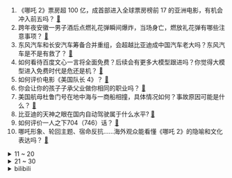 1. 《哪吒 2》票房超 100 亿，成首部进入全球票房榜前 17 的亚洲电影，有机会冲入前五吗？ [:link:](https://www.zhihu.com/question/12083987320)
2. 跨年夜安徽一男子酒后点燃礼花弹瞬间爆炸，当场身亡，燃放礼花弹有哪些注意事项？ [:link:](https://www.zhihu.com/question/12016863335)
3. 东风汽车和长安汽车筹备合并重组，会超越比亚迪成中国汽车老大吗？东风汽车是不是有救了？ [:link:](https://www.zhihu.com/question/11981733276)
4. 如何看待百度文心一言将全面免费？后续会有更多大模型跟进吗？你觉得大模型进入免费时代是危还是机？ [:link:](https://www.zhihu.com/question/12088143492)
5. 如何评价电影《美国队长 4》？ [:link:](https://www.zhihu.com/question/64556192)
6. 你会让你的孩子子承父业做你相同的职业吗？ [:link:](https://www.zhihu.com/question/661730391)
7. 美国航母杜鲁门号在地中海与一商船相撞，具体情况如何？事故原因可能是什么？ [:link:](https://www.zhihu.com/question/12180532610)
8. 比亚迪的天神之眼在国内自动驾驶属于什么水平? [:link:](https://www.zhihu.com/question/11791927009)
9. 如何评价一人之下704（746）话？ [:link:](https://www.zhihu.com/question/12166236802)
10. 哪吒形象、轮回主题、宿命反抗……海外观众能看懂《哪吒 2》的隐喻和文化表达吗？ [:link:](https://www.zhihu.com/question/11819758089)
<details>
<summary>11 ~ 20</summary>

11. 《哪吒》成为「爆款」后，是否会给国内动画行业带来更多的就业机会？ [:link:](https://www.zhihu.com/question/11466018398)
12. 游戏《天国：拯救2》中，主角每次穿脱铠甲都是里三层外三层的，现实中的铠甲构造有这么麻烦吗？ [:link:](https://www.zhihu.com/question/11453431820)
13. 无量天尊的原型南极仙翁是元始天尊大弟子，他法力高强，孙悟空都让他三分，为何他会被哪吒虐了? [:link:](https://www.zhihu.com/question/11179379735)
14. 文心一言宣布 4 月 1 日起全面免费开放，深度搜索功能已上线，体验如何？ [:link:](https://www.zhihu.com/question/12087931133)
15. 如何看待小米 SU7 ULTRA 在株洲国际赛车场取得 1:41.806 圈速成绩？这速度是什么水平？ [:link:](https://www.zhihu.com/question/11996048801)
16. 广州教育局明确全市小学课间 10 分钟调整为 15 分钟，该做法有什么意义？ [:link:](https://www.zhihu.com/question/11988366358)
17. 重庆突然成为旅游业第一城市是偶然还是必然？ [:link:](https://www.zhihu.com/question/340959457)
18. 《哪吒 2》带火土拨鼠，网友纷纷晒合照，土拨鼠是老鼠吗？和土拨鼠接触可能存在哪些风险？ [:link:](https://www.zhihu.com/question/11886511438)
19. 中国等 61 个国家签署巴黎人工智能宣言，英美两国为何不签署该宣言？该宣言对全球人工智能行业有何意义？ [:link:](https://www.zhihu.com/question/11980492373)
20. 送戏下乡遇冷，台上演员比台下观众多，这项惠民举措为什么「失宠」？娱乐方式越来越多，送戏下乡还有必要吗？ [:link:](https://www.zhihu.com/question/11922529022)
</details>
<details>
<summary>21 ~ 30</summary>

21. 演员李明德醉酒后砸坏他人汽车拒绝赔偿，已被刑事拘留，具体情况如何？他将承担哪些法律责任？ [:link:](https://www.zhihu.com/question/12020609619)
22. 中国驻洛杉矶总领事馆通报，一名中国留学生在南加州高校外住所遇害，具体什么情况，还有哪些信息值得关注？ [:link:](https://www.zhihu.com/question/12080144681)
23. 杭州新闻联播 AI 主播播报「零失误」，反映了什么？这会对播音主持行业的就业发展造成影响吗？ [:link:](https://www.zhihu.com/question/12009964306)
24. 《唐探 1900》为一部电影建一座城到底值不值得？ [:link:](https://www.zhihu.com/question/11942079584)
25. 为什么主流都不再力推英特尔 CPU？ [:link:](https://www.zhihu.com/question/1984508209)
26. 生物/物理领域有没有什么书推荐呢？ [:link:](https://www.zhihu.com/question/660121594)
27. 2025 LCK CUP 季后赛焦点战 HLE 3:2 击败 T1，如何评价这场比赛？ [:link:](https://www.zhihu.com/question/12150591837)
28. 《哪吒 2》 票房最终到多少能让你感到惊喜？ [:link:](https://www.zhihu.com/question/12051005692)
29. 你怎么理解网文的文笔？其实我觉得大部分成名的作品文笔都不错，只是有些人对文笔理解太狭隘了? [:link:](https://www.zhihu.com/question/11982197198)
30. 如何评价动画《BanG Dream! Ave Mujica》第七话？ [:link:](https://www.zhihu.com/question/12164736604)
</details><details>
<summary>bilibili</summary>

</details>